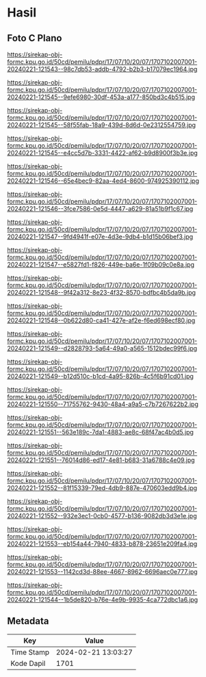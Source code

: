 # Hasil

## Foto C Plano

https://sirekap-obj-formc.kpu.go.id/50cd/pemilu/pdpr/17/07/10/20/07/1707102007001-20240221-121543--98c7db53-addb-4792-b2b3-b17079ec1964.jpg

https://sirekap-obj-formc.kpu.go.id/50cd/pemilu/pdpr/17/07/10/20/07/1707102007001-20240221-121545--9efe6980-30df-453a-a177-850bd3c4b515.jpg

https://sirekap-obj-formc.kpu.go.id/50cd/pemilu/pdpr/17/07/10/20/07/1707102007001-20240221-121545--58f55fab-18a9-439d-8d6d-0e2312554759.jpg

https://sirekap-obj-formc.kpu.go.id/50cd/pemilu/pdpr/17/07/10/20/07/1707102007001-20240221-121545--e4cc5d7b-3331-4422-af62-b9d8900f3b3e.jpg

https://sirekap-obj-formc.kpu.go.id/50cd/pemilu/pdpr/17/07/10/20/07/1707102007001-20240221-121546--65e4bec9-82aa-4ed4-8600-974925390112.jpg

https://sirekap-obj-formc.kpu.go.id/50cd/pemilu/pdpr/17/07/10/20/07/1707102007001-20240221-121546--3fce7586-0e5d-4447-a629-81a51b9f1c67.jpg

https://sirekap-obj-formc.kpu.go.id/50cd/pemilu/pdpr/17/07/10/20/07/1707102007001-20240221-121547--9fd4941f-e07e-4d3e-9db4-b1d15b06bef3.jpg

https://sirekap-obj-formc.kpu.go.id/50cd/pemilu/pdpr/17/07/10/20/07/1707102007001-20240221-121547--e5827fd1-f826-449e-ba6e-1f09b09c0e8a.jpg

https://sirekap-obj-formc.kpu.go.id/50cd/pemilu/pdpr/17/07/10/20/07/1707102007001-20240221-121548--9f42a312-8e23-4f32-8570-bdfbc4b5da9b.jpg

https://sirekap-obj-formc.kpu.go.id/50cd/pemilu/pdpr/17/07/10/20/07/1707102007001-20240221-121548--0b622d80-ca41-427e-af2e-f6ed698ecf80.jpg

https://sirekap-obj-formc.kpu.go.id/50cd/pemilu/pdpr/17/07/10/20/07/1707102007001-20240221-121549--d2828793-5a64-49a0-a565-1512bdec99f6.jpg

https://sirekap-obj-formc.kpu.go.id/50cd/pemilu/pdpr/17/07/10/20/07/1707102007001-20240221-121549--b12d510c-b1cd-4a95-826b-4c5f6b91cd01.jpg

https://sirekap-obj-formc.kpu.go.id/50cd/pemilu/pdpr/17/07/10/20/07/1707102007001-20240221-121550--71755762-9430-48a4-a9a5-c7b7267622b2.jpg

https://sirekap-obj-formc.kpu.go.id/50cd/pemilu/pdpr/17/07/10/20/07/1707102007001-20240221-121551--563e189c-7da1-4883-ae8c-68f47ac4b0d5.jpg

https://sirekap-obj-formc.kpu.go.id/50cd/pemilu/pdpr/17/07/10/20/07/1707102007001-20240221-121551--76014d86-ed17-4e81-b683-31a6788c4e09.jpg

https://sirekap-obj-formc.kpu.go.id/50cd/pemilu/pdpr/17/07/10/20/07/1707102007001-20240221-121552--81f15339-79ed-4db9-887e-470603edd9b4.jpg

https://sirekap-obj-formc.kpu.go.id/50cd/pemilu/pdpr/17/07/10/20/07/1707102007001-20240221-121552--932e3ec1-0cb0-4577-b136-9082db3d3e1e.jpg

https://sirekap-obj-formc.kpu.go.id/50cd/pemilu/pdpr/17/07/10/20/07/1707102007001-20240221-121553--eb154a44-7940-4833-b878-23651e209fa4.jpg

https://sirekap-obj-formc.kpu.go.id/50cd/pemilu/pdpr/17/07/10/20/07/1707102007001-20240221-121553--1142cd3d-88ee-4667-8962-6696aec0e777.jpg

https://sirekap-obj-formc.kpu.go.id/50cd/pemilu/pdpr/17/07/10/20/07/1707102007001-20240221-121544--1b5de820-b76e-4e9b-9935-4ca772dbc1a6.jpg


## Metadata

| Key        | Value               |
| ---------- | ------------------- |
| Time Stamp | 2024-02-21 13:03:27 |
| Kode Dapil | 1701                |



